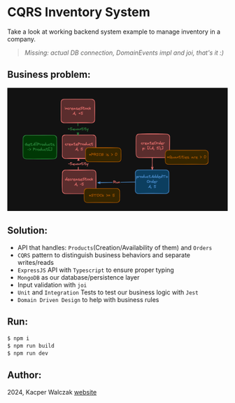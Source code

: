 # CQRS Inventory System

Take a look at working backend system example to manage inventory in a company.

> *Missing: actual DB connection, DomainEvents impl and joi, that's it :)*

## Business problem:

![problem diagram](./assets/business_problem.png)

## Solution:
- API that handles: `Products`(Creation/Availability of them) and `Orders`
- `CQRS` pattern to distinguish business behaviors and separate writes/reads
- `ExpressJS` API with `Typescript` to ensure proper typing
- `MongoDB` as our database/persistence layer
- Input validation with `joi`
- `Unit` and `Integration` Tests to test our business logic with `Jest`
- `Domain Driven Design` to help with business rules


## Run: 
```bash copy
$ npm i
$ npm run build
$ npm run dev
```

## Author:
2024, Kacper Walczak [website](https://quak.com.pl)

